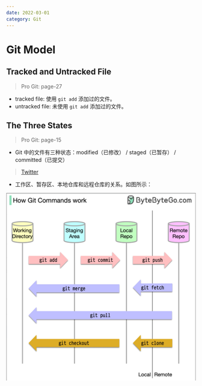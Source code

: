 ```yaml
---
date: 2022-03-01
category: Git
---
```


# Git Model

## Tracked and Untracked File

> Pro Git: page-27

- tracked file: 使用 `git add` 添加过的文件。
- untracked file: 未使用 `git add` 添加过的文件。

## The Three States

> Pro Git: page-15

- Git 中的文件有三种状态：modified（已修改） / staged（已暂存） / committed（已提交）

> [Twitter](https://twitter.com/alexxubyte/status/1630972442712604682)

- 工作区、暂存区、本地仓库和远程仓库的关系。如图所示：

![Git Model](./image/model.png)
